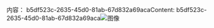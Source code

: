 <span data-ttu-id="327e5-101">内容： b5df523c-2635-45d0-81ab-67d832a69aca</span><span class="sxs-lookup"><span data-stu-id="327e5-101">Content: b5df523c-2635-45d0-81ab-67d832a69aca</span></span>![图像](1ca9e2a9-6206-4793-8e65-dc98568c4914.png)
